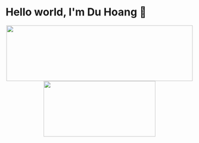 <div>
<h1>Hello world, I'm Du Hoang 👋</h1>

<p align="middle">
<img src="https://github-readme-stats.vercel.app/api?username=duhoang00&include_all_commits=true&include_orgs=true&count_private=true&show_icons=true&theme=radical" width="500" height="150" />  

<img src="https://github-readme-stats.vercel.app/api/top-langs/?username=duhoang00&layout=compact&theme=radical" width="300" height="150" /> 
</p>

